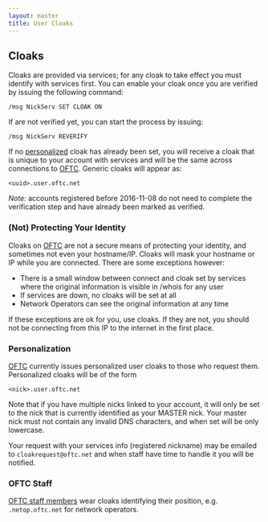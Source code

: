 ```yaml
---
layout: master
title: User Cloaks
---
```


## Cloaks

Cloaks are provided via services; for any cloak to take effect you must identify
with services first.  You can enable your cloak once you are verified by issuing
the following command:

`/msg NickServ SET CLOAK ON`

If are not verified yet, you can start the process by issuing:

`/msg NickServ REVERIFY`

If no [personalized](#Personalized) cloak has already been set, you will receive
a cloak that is unique to your account with services and will be the same across
connections to [OFTC](/).  Generic cloaks will appear as:

`<uuid>.user.oftc.net`

*Note:* accounts registered before 2016-11-08 do not need to complete the
verification step and have already been marked as verified.

### (Not) Protecting Your Identity

Cloaks on [OFTC](/) are not a secure means of protecting your identity, and
sometimes not even your hostname/IP.  Cloaks will mask your hostname or IP while
you are connected. There are some exceptions however:

 * There is a small window between connect and cloak set by services where the
original information is visible in /whois for any user
 * If services are down, no cloaks will be set at all
 * Network Operators can see the original information at any time

If these exceptions are ok for you, use cloaks. If they are not, you should not
be connecting from this IP to the internet in the first place.

### Personalization

<a id="Personalized"></a>

[OFTC](/) currently issues personalized user cloaks to those who request them.
Personalized cloaks will be of the form

`<nick>.user.oftc.net`

Note that if you have multiple nicks linked to your account, it will only be set
to the nick that is currently identified as your MASTER nick. Your master nick
must not contain any invalid DNS characters, and when set will be only
lowercase.

Your request with your services info (registered nickname) may be emailed to
`cloakrequest@oftc.net` and when staff have time to handle it you will be
notified.

### OFTC Staff

[OFTC staff members](/staff/) wear cloaks identifying their position, e.g.
`.netop.oftc.net` for network operators.
